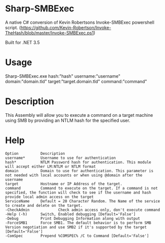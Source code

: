 # Sharp-SMBExec
A native C# conversion of Kevin Robertsons Invoke-SMBExec powershell script. (https://github.com/Kevin-Robertson/Invoke-TheHash/blob/master/Invoke-SMBExec.ps1)

Built for .NET 3.5

# Usage
Sharp-SMBExec.exe hash:"hash" username:"username" domain:"domain.tld" target:"target.domain.tld" command:"command"

# Description
This Assembly will allow you to execute a command on a target machine using SMB by providing an NTLM hash for the specified user.

# Help
```
Option		    Description                                                                                                                                                                                                      
username*		Username to use for authentication                                                                     
hash*			NTLM Password hash for authentication. This module will accept either LM:NTLM or NTLM format           
domain			Domain to use for authentication. This parameter is not needed with local accounts or when using @domain after the username
target			Hostname or IP Address of the target.                                                                  
command			Command to execute on the target. If a command is not specified, the function will check to see if the username and hash provide local admin access on the target    
ServiceName		Default = 20 Character Random. The Name of the service to create and delete on the target.  
-CheckAdmin             Check admin access only, don't execute command
-Help (-h)		Switch, Enabled debugging [Default='False']  
-Debug			Print Debugging Information along with output
-ForceSMB1		Force SMB1. The default behavior is to perform SMB Version negotiation and use SMB2 if it's supported by the target [Default='False']
-ComSpec		Prepend %COMSPEC% /C to Command [Default='False']  
```
